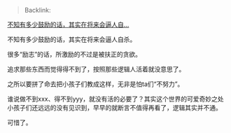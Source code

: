 > Backlink: 

[不知有多少鼓励的话，其实在将来会逼人自…](https://www.zhihu.com/pin/1364700155837534208)

不知有多少鼓励的话，其实在将来会逼人自杀。  
  
很多“励志”的话，所激励的不过是被扶正的贪欲。  
  
追求那些东西而觉得得不到了，按照那些逻辑人活着就没意思了。  
  
之所以要拼了命去把小孩子们教成这样，无非是怕ta们“不努力”。  
  
谁说做不到xxx、得不到yyy，就没有活的必要了？其实这个世界的可爱奇妙之处小孩子们还远远的没有见识到，早早的就断言不值得再看了，逻辑其实并不通。  
  
可惜了。 